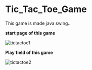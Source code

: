 # Tic_Tac_Toe_Game
This game is made java swing..


**start page of this game**

![tictactoe1](https://user-images.githubusercontent.com/36816925/81302845-b4276500-909c-11ea-89b1-7cbd0037bcfa.png)

**Play field of this game**

![tictactoe2](https://user-images.githubusercontent.com/36816925/81303440-80007400-909d-11ea-8696-98d5ed477852.png)
